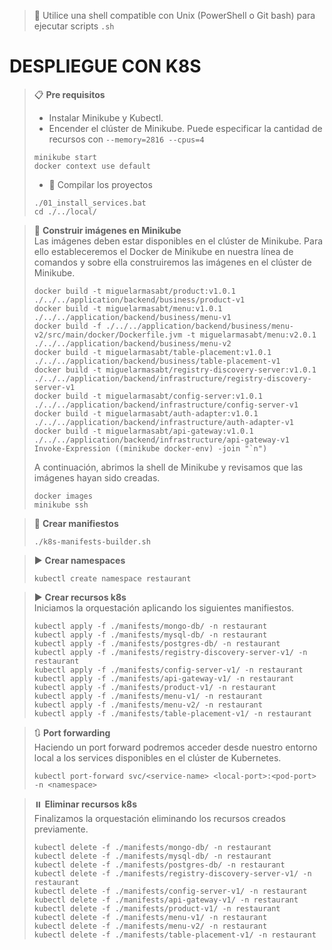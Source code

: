 > 📌 Utilice una shell compatible con Unix (PowerShell o Git bash) para ejecutar scripts `.sh`

# DESPLIEGUE CON K8S

> 📋 **Pre requisitos**
> - Instalar Minikube y Kubectl.
> - Encender el clúster de Minikube. Puede especificar la cantidad de recursos con `--memory=2816 --cpus=4`
> ```shell script
> minikube start
> docker context use default
> ```
> - 🔨 Compilar los proyectos
> ```shell script 
> ./01_install_services.bat
> cd ./../local/
> ```

> 🔨 **Construir imágenes en Minikube**
> <br>Las imágenes deben estar disponibles en el clúster de Minikube. Para ello estableceremos el Docker de Minikube en
> nuestra línea de comandos y sobre ella construiremos las imágenes en el clúster de Minikube.
> ```shell script 
> docker build -t miguelarmasabt/product:v1.0.1 ./../../application/backend/business/product-v1
> docker build -t miguelarmasabt/menu:v1.0.1 ./../../application/backend/business/menu-v1
> docker build -f ./../../application/backend/business/menu-v2/src/main/docker/Dockerfile.jvm -t miguelarmasabt/menu:v2.0.1 ./../../application/backend/business/menu-v2
> docker build -t miguelarmasabt/table-placement:v1.0.1 ./../../application/backend/business/table-placement-v1
> docker build -t miguelarmasabt/registry-discovery-server:v1.0.1 ./../../application/backend/infrastructure/registry-discovery-server-v1
> docker build -t miguelarmasabt/config-server:v1.0.1 ./../../application/backend/infrastructure/config-server-v1
> docker build -t miguelarmasabt/auth-adapter:v1.0.1 ./../../application/backend/infrastructure/auth-adapter-v1
> docker build -t miguelarmasabt/api-gateway:v1.0.1 ./../../application/backend/infrastructure/api-gateway-v1
> Invoke-Expression ((minikube docker-env) -join "`n")
> ```
> A continuación, abrimos la shell de Minikube y revisamos que las imágenes hayan sido creadas.
> ```shell script
> docker images
> minikube ssh
> ```

> 🔧 **Crear manifiestos**
> ```shell script
> ./k8s-manifests-builder.sh
> ```

> ▶️ **Crear namespaces**
> ```shell script 
> kubectl create namespace restaurant
> ```

> ▶️ **Crear recursos k8s**
> <br> Iniciamos la orquestación aplicando los siguientes manifiestos.
> ```shell script 
> kubectl apply -f ./manifests/mongo-db/ -n restaurant
> kubectl apply -f ./manifests/mysql-db/ -n restaurant
> kubectl apply -f ./manifests/postgres-db/ -n restaurant
> kubectl apply -f ./manifests/registry-discovery-server-v1/ -n restaurant
> kubectl apply -f ./manifests/config-server-v1/ -n restaurant
> kubectl apply -f ./manifests/api-gateway-v1/ -n restaurant
> kubectl apply -f ./manifests/product-v1/ -n restaurant
> kubectl apply -f ./manifests/menu-v1/ -n restaurant
> kubectl apply -f ./manifests/menu-v2/ -n restaurant
> kubectl apply -f ./manifests/table-placement-v1/ -n restaurant
> ```

> 🔃 **Port forwarding**
> <br> Haciendo un port forward podremos acceder desde nuestro entorno local a los services disponibles en el clúster de Kubernetes.
>
> ```shell script 
> kubectl port-forward svc/<service-name> <local-port>:<pod-port> -n <namespace>
> ```

> ⏸️ **Eliminar recursos k8s**
> <br> Finalizamos la orquestación eliminando los recursos creados previamente.
>  ```shell script 
> kubectl delete -f ./manifests/mongo-db/ -n restaurant
> kubectl delete -f ./manifests/mysql-db/ -n restaurant
> kubectl delete -f ./manifests/postgres-db/ -n restaurant
> kubectl delete -f ./manifests/registry-discovery-server-v1/ -n restaurant
> kubectl delete -f ./manifests/config-server-v1/ -n restaurant
> kubectl delete -f ./manifests/api-gateway-v1/ -n restaurant
> kubectl delete -f ./manifests/product-v1/ -n restaurant
> kubectl delete -f ./manifests/menu-v1/ -n restaurant
> kubectl delete -f ./manifests/menu-v2/ -n restaurant
> kubectl delete -f ./manifests/table-placement-v1/ -n restaurant
> ```

